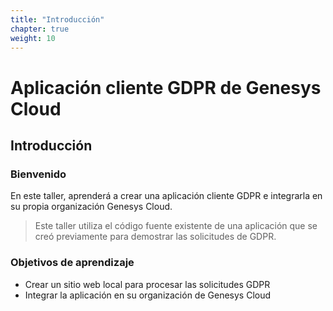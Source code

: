 ```yaml
---
title: "Introducción"
chapter: true
weight: 10
---
```


# Aplicación cliente GDPR de Genesys Cloud

## Introducción

### Bienvenido

En este taller, aprenderá a crear una aplicación cliente GDPR e integrarla en su propia organización Genesys Cloud.

> Este taller utiliza el código fuente existente de una aplicación que se creó previamente para demostrar las solicitudes de GDPR.

### Objetivos de aprendizaje

- Crear un sitio web local para procesar las solicitudes GDPR
- Integrar la aplicación en su organización de Genesys Cloud